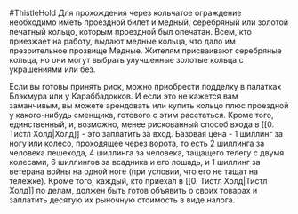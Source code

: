 #ThistleHold
Для прохождения через кольчатое ограждение необходимо иметь проездной билет и медный, серебряный или золотой печатный кольцо, которым проездной был опечатан. Всем, кто приезжает на работу, выдают медные кольца, что дало им презрительное прозвище Медные. Жителям присваивают серебряные кольца, но они могут выбрать улучшенные золотые кольца с украшениями или без.

Если вы готовы принять риск, можно приобрести подделку в палатках Блэкмура или у Караббадокков. И если это не кажется вам заманчивым, вы можете арендовать или купить кольцо плюс проездной у какого-нибудь сменщика, готового с этим расстаться. Кроме того, единственный, и, возможно, менее рискованный способ входа в [[0. Тистл Холд|Холд]] - это заплатить за вход. Базовая цена - 1 шиллинг за ногу или колесо, проходящее через ворота, то есть 2 шиллинга за человека пешехода, 4 шиллинга за человека, тащащего телегу с двумя колесами, 6 шиллингов за всадника и его лошадь, и 1 шиллинг за ветерана войны на одной ноге (при условии, что его не тащат на тележке). Кроме того, каждый, кто приехал в [[0. Тистл Холд|Тистл Холд]] по делам, должен быть готов объявить о своих товарах и заплатить десятую их рыночную стоимость в виде налога.